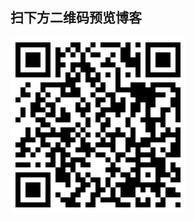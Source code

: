 ## 扫下方二维码预览博客
![](https://github.com/sunshine824/sunshine824.github.io/blob/master/images/erweima.png)